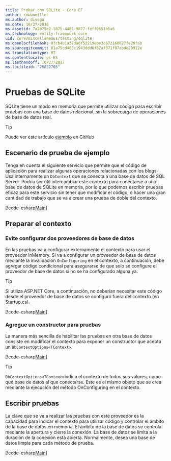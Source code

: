 ```yaml
---
title: Probar con SQLite - Core EF
author: rowanmiller
ms.author: divega
ms.date: 10/27/2016
ms.assetid: 7a2b75e2-1875-4487-9877-feff0651b5a6
ms.technology: entity-framework-core
uid: core/miscellaneous/testing/sqlite
ms.openlocfilehash: 8fcb4b1a37da6f52219ebe3c672160627fe28fab
ms.sourcegitcommit: 01a75cd483c1943ddd6f82af971f07abde20912e
ms.translationtype: MT
ms.contentlocale: es-ES
ms.lasthandoff: 10/27/2017
ms.locfileid: "26052705"
---
```

# <a name="testing-with-sqlite"></a>Pruebas de SQLite

SQLite tiene un modo en memoria que permite utilizar código para escribir pruebas con una base de datos relacional, sin la sobrecarga de operaciones de base de datos real.

> [!TIP]  
> Puede ver este artículo [ejemplo](https://github.com/aspnet/EntityFramework.Docs/tree/master/samples/core/Miscellaneous/Testing) en GitHub

## <a name="example-testing-scenario"></a>Escenario de prueba de ejemplo

Tenga en cuenta el siguiente servicio que permite que el código de aplicación para realizar algunas operaciones relacionadas con los blogs. Usa internamente un `DbContext` que se conecta a una base de datos de SQL Server. Podría ser útil intercambiar este contexto para conectarse a una base de datos de SQLite en memoria, por lo que podemos escribir pruebas eficaz para este servicio sin tener que modificar el código, o hacer una gran cantidad de trabajo que se va a crear una prueba de doble del contexto.

[!code-csharp[Main](../../../../samples/core/Miscellaneous/Testing/BusinessLogic/BlogService.cs)]

## <a name="get-your-context-ready"></a>Preparar el contexto

### <a name="avoid-configuring-two-database-providers"></a>Evite configurar dos proveedores de base de datos

En las pruebas va a configurar externamente el contexto para usar el proveedor InMemory. Si va a configurar un proveedor de base de datos mediante la invalidación `OnConfiguring` en el contexto, a continuación, debe agregar código condicional para asegurarse de que solo se configure el proveedor de base de datos si no se ha configurado alguna ya.

> [!TIP]  
> Si utiliza ASP.NET Core, a continuación, no deberían necesitar este código desde el proveedor de base de datos se configuró fuera del contexto (en Startup.cs).

[!code-csharp[Main](../../../../samples/core/Miscellaneous/Testing/BusinessLogic/BloggingContext.cs#OnConfiguring)]

### <a name="add-a-constructor-for-testing"></a>Agregue un constructor para pruebas

La manera más sencilla de habilitar las pruebas en otra base de datos consiste en modificar el contexto para exponer un constructor que acepta un `DbContextOptions<TContext>`.

[!code-csharp[Main](../../../../samples/core/Miscellaneous/Testing/BusinessLogic/BloggingContext.cs#Constructors)]

> [!TIP]  
> `DbContextOptions<TContext>`indica el contexto de todos sus valores, como qué base de datos al que conectarse. Este es el mismo objeto que se crea mediante la ejecución del método OnConfiguring en el contexto.

## <a name="writing-tests"></a>Escribir pruebas

La clave que se va a realizar las pruebas con este proveedor es la capacidad para indicar el contexto para utilizar código y controlar el ámbito de la base de datos en memoria. El ámbito de la base de datos se controla mediante la apertura y cierre la conexión. La base de datos se limita a la duración de la conexión está abierta. Normalmente, desea una base de datos limpia para cada método de prueba.

[!code-csharp[Main](../../../../samples/core/Miscellaneous/Testing/TestProject/SQLite/BlogServiceTests.cs)]
